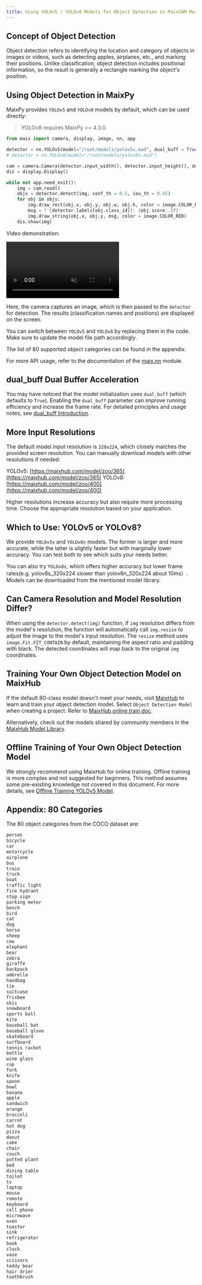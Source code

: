 ```yaml
---
title: Using YOLOv5 / YOLOv8 Models for Object Detection in MaixCAM MaixPy
---
```


## Concept of Object Detection

Object detection refers to identifying the location and category of objects in images or videos, such as detecting apples, airplanes, etc., and marking their positions. Unlike classification, object detection includes positional information, so the result is generally a rectangle marking the object's position.

## Using Object Detection in MaixPy

MaixPy provides `YOLOv5` and `YOLOv8` models by default, which can be used directly:
> YOLOv8 requires MaixPy >= 4.3.0.

```python
from maix import camera, display, image, nn, app

detector = nn.YOLOv5(model="/root/models/yolov5s.mud", dual_buff = True)
# detector = nn.YOLOv8(model="/root/models/yolov8n.mud")

cam = camera.Camera(detector.input_width(), detector.input_height(), detector.input_format())
dis = display.Display()

while not app.need_exit():
    img = cam.read()
    objs = detector.detect(img, conf_th = 0.5, iou_th = 0.45)
    for obj in objs:
        img.draw_rect(obj.x, obj.y, obj.w, obj.h, color = image.COLOR_RED)
        msg = f'{detector.labels[obj.class_id]}: {obj.score:.2f}'
        img.draw_string(obj.x, obj.y, msg, color = image.COLOR_RED)
    dis.show(img)
```

Video demonstration:

<div>
<video playsinline controls autoplay loop muted preload src="/static/video/detector.mp4" type="video/mp4">
</div>

Here, the camera captures an image, which is then passed to the `detector` for detection. The results (classification names and positions) are displayed on the screen.

You can switch between `YOLOv5` and `YOLOv8` by replacing them in the code. Make sure to update the model file path accordingly.

The list of 80 supported object categories can be found in the appendix.

For more API usage, refer to the documentation of the [maix.nn](/api/maix/nn.html) module.

## dual_buff Dual Buffer Acceleration

You may have noticed that the model initialization uses `dual_buff` (which defaults to `True`). Enabling the `dual_buff` parameter can improve running efficiency and increase the frame rate. For detailed principles and usage notes, see [dual_buff Introduction](./dual_buff.md).

## More Input Resolutions

The default model input resolution is `320x224`, which closely matches the provided screen resolution. You can manually download models with other resolutions if needed:

YOLOv5: [https://maixhub.com/model/zoo/365](https://maixhub.com/model/zoo/365)
YOLOv8: [https://maixhub.com/model/zoo/400](https://maixhub.com/model/zoo/400)

Higher resolutions increase accuracy but also require more processing time. Choose the appropriate resolution based on your application.

## Which to Use: YOLOv5 or YOLOv8?

We provide `YOLOv5s` and `YOLOv8n` models. The former is larger and more accurate, while the latter is slightly faster but with marginally lower accuracy. You can test both to see which suits your needs better.

You can also try `YOLOv8s`, which offers higher accuracy but lower frame rates(e.g. yolov8s_320x224 slower than yolov8n_320x224 about 10ms）. Models can be downloaded from the mentioned model library.

## Can Camera Resolution and Model Resolution Differ?

When using the `detector.detect(img)` function, if `img` resolution differs from the model's resolution, the function will automatically call `img.resize` to adjust the image to the model's input resolution. The `resize` method uses `image.Fit.FIT_CONTAIN` by default, maintaining the aspect ratio and padding with black. The detected coordinates will map back to the original `img` coordinates.

## Training Your Own Object Detection Model on MaixHub

If the default 80-class model doesn't meet your needs, visit [MaixHub](https://maixhub.com) to learn and train your object detection model. Select `Object Detection Model` when creating a project. Refer to [MaixHub online train doc](./maixhub_train.md).

Alternatively, check out the models shared by community members in the [MaixHub Model Library](https://maixhub.com/model/zoo?platform=maixcam).

## Offline Training of Your Own Object Detection Model

We strongly recommend using MaixHub for online training. Offline training is more complex and not suggested for beginners. This method assumes some pre-existing knowledge not covered in this document. For more details, see [Offline Training YOLOv5 Model](./customize_model_yolov5.md).

## Appendix: 80 Categories

The 80 object categories from the COCO dataset are:

```txt
person
bicycle
car
motorcycle
airplane
bus
train
truck
boat
traffic light
fire hydrant
stop sign
parking meter
bench
bird
cat
dog
horse
sheep
cow
elephant
bear
zebra
giraffe
backpack
umbrella
handbag
tie
suitcase
frisbee
skis
snowboard
sports ball
kite
baseball bat
baseball glove
skateboard
surfboard
tennis racket
bottle
wine glass
cup
fork
knife
spoon
bowl
banana
apple
sandwich
orange
broccoli
carrot
hot dog
pizza
donut
cake
chair
couch
potted plant
bed
dining table
toilet
tv
laptop
mouse
remote
keyboard
cell phone
microwave
oven
toaster
sink
refrigerator
book
clock
vase
scissors
teddy bear
hair drier
toothbrush
```
